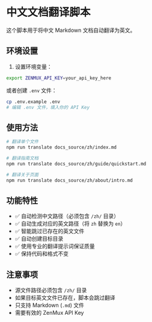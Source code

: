 # 中文文档翻译脚本

这个脚本用于将中文 Markdown 文档自动翻译为英文。

## 环境设置

1. 设置环境变量：

```bash
export ZENMUX_API_KEY=your_api_key_here
```

或者创建 `.env` 文件：

```bash
cp .env.example .env
# 编辑 .env 文件，填入你的 API Key
```

## 使用方法

```bash
# 翻译单个文件
npm run translate docs_source/zh/index.md

# 翻译指南文档
npm run translate docs_source/zh/guide/quickstart.md

# 翻译关于页面
npm run translate docs_source/zh/about/intro.md
```

## 功能特性

- ✅ 自动检测中文路径（必须包含 `/zh/` 目录）
- ✅ 自动生成对应的英文路径（将 `zh` 替换为 `en`）
- ✅ 智能跳过已存在的英文文件
- ✅ 自动创建目标目录
- ✅ 使用专业的翻译提示词保证质量
- ✅ 保持代码和格式不变

## 注意事项

- 源文件路径必须包含 `/zh/` 目录
- 如果目标英文文件已存在，脚本会跳过翻译
- 只支持 Markdown (`.md`) 文件
- 需要有效的 ZenMux API Key
